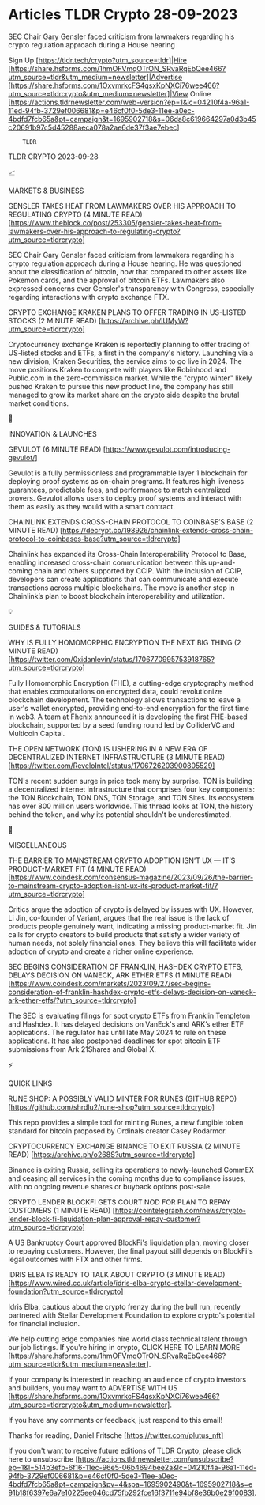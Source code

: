 # Articles TLDR Crypto 28-09-2023

SEC Chair Gary Gensler faced criticism from lawmakers regarding his
crypto regulation approach during a House hearing  

Sign Up [https://tldr.tech/crypto?utm_source=tldr]|Hire
[https://share.hsforms.com/1hmOFVmqOTrON_SRvaRqEbQee466?utm_source=tldr&utm_medium=newsletter]|Advertise
[https://share.hsforms.com/1OxvmrkcFS4qsxKpNXCi76wee466?utm_source=tldrcrypto&utm_medium=newsletter]|View
Online
[https://actions.tldrnewsletter.com/web-version?ep=1&lc=04210f4a-96a1-11ed-94fb-3729ef006681&p=e46cf0f0-5de3-11ee-a0ec-4bdfd7fcb65a&pt=campaign&t=1695902718&s=06da8c619664297a0d3b45c20691b97c5d45288aeca078a2ae6de37f3ae7ebec]


		TLDR 

TLDR CRYPTO 2023-09-28

📈 

MARKETS & BUSINESS

GENSLER TAKES HEAT FROM LAWMAKERS OVER HIS APPROACH TO REGULATING
CRYPTO (4 MINUTE READ)
[https://www.theblock.co/post/253305/gensler-takes-heat-from-lawmakers-over-his-approach-to-regulating-crypto?utm_source=tldrcrypto]

SEC Chair Gary Gensler faced criticism from lawmakers regarding his
crypto regulation approach during a House hearing. He was questioned
about the classification of bitcoin, how that compared to other assets
like Pokemon cards, and the approval of bitcoin ETFs. Lawmakers also
expressed concerns over Gensler's transparency with Congress,
especially regarding interactions with crypto exchange FTX. 

CRYPTO EXCHANGE KRAKEN PLANS TO OFFER TRADING IN US-LISTED STOCKS (2
MINUTE READ) [https://archive.ph/lUMyW?utm_source=tldrcrypto]

Cryptocurrency exchange Kraken is reportedly planning to offer trading
of US-listed stocks and ETFs, a first in the company's history.
Launching via a new division, Kraken Securities, the service aims to
go live in 2024. The move positions Kraken to compete with players
like Robinhood and Public.com in the zero-commission market. While the
"crypto winter" likely pushed Kraken to pursue this new product line,
the company has still managed to grow its market share on the crypto
side despite the brutal market conditions. 

🚀 

INNOVATION & LAUNCHES

GEVULOT (6 MINUTE READ) [https://www.gevulot.com/introducing-gevulot/]

Gevulot is a fully permissionless and programmable layer 1 blockchain
for deploying proof systems as on-chain programs. It features high
liveness guarantees, predictable fees, and performance to match
centralized provers. Gevulot allows users to deploy proof systems and
interact with them as easily as they would with a smart contract. 

CHAINLINK EXTENDS CROSS-CHAIN PROTOCOL TO COINBASE’S BASE (2 MINUTE
READ)
[https://decrypt.co/198926/chainlink-extends-cross-chain-protocol-to-coinbases-base?utm_source=tldrcrypto]

Chainlink has expanded its Cross-Chain Interoperability Protocol to
Base, enabling increased cross-chain communication between this
up-and-coming chain and others supported by CCIP. With the inclusion
of CCIP, developers can create applications that can communicate and
execute transactions across multiple blockchains. The move is another
step in Chainlink’s plan to boost blockchain interoperability and
utilization. 

💡 

GUIDES & TUTORIALS

WHY IS FULLY HOMOMORPHIC ENCRYPTION THE NEXT BIG THING (2 MINUTE READ)
[https://twitter.com/0xidanlevin/status/1706770995753918765?utm_source=tldrcrypto]

Fully Homomorphic Encryption (FHE), a cutting-edge cryptography method
that enables computations on encrypted data, could revolutionize
blockchain development. The technology allows transactions to leave a
user's wallet encrypted, providing end-to-end encryption for the first
time in web3. A team at Fhenix announced it is developing the first
FHE-based blockchain, supported by a seed funding round led by
ColliderVC and Multicoin Capital. 

THE OPEN NETWORK (TON) IS USHERING IN A NEW ERA OF DECENTRALIZED
INTERNET INFRASTRUCTURE (3 MINUTE READ)
[https://twitter.com/ReveloIntel/status/1706726203900805529]

TON's recent sudden surge in price took many by surprise. TON is
building a decentralized internet infrastructure that comprises four
key components: the TON Blockchain, TON DNS, TON Storage, and TON
Sites. Its ecosystem has over 800 million users worldwide. This thread
looks at TON, the history behind the token, and why its potential
shouldn't be underestimated. 

🦄 

MISCELLANEOUS

THE BARRIER TO MAINSTREAM CRYPTO ADOPTION ISN’T UX — IT’S
PRODUCT-MARKET FIT (4 MINUTE READ)
[https://www.coindesk.com/consensus-magazine/2023/09/26/the-barrier-to-mainstream-crypto-adoption-isnt-ux-its-product-market-fit/?utm_source=tldrcrypto]

Critics argue the adoption of crypto is delayed by issues with UX.
However, Li Jin, co-founder of Variant, argues that the real issue is
the lack of products people genuinely want, indicating a missing
product-market fit. Jin calls for crypto creators to build products
that satisfy a wider variety of human needs, not solely financial
ones. They believe this will facilitate wider adoption of crypto and
create a richer online experience. 

SEC BEGINS CONSIDERATION OF FRANKLIN, HASHDEX CRYPTO ETFS, DELAYS
DECISION ON VANECK, ARK ETHER ETFS (1 MINUTE READ)
[https://www.coindesk.com/markets/2023/09/27/sec-begins-consideration-of-franklin-hashdex-crypto-etfs-delays-decision-on-vaneck-ark-ether-etfs/?utm_source=tldrcrypto]

The SEC is evaluating filings for spot crypto ETFs from Franklin
Templeton and Hashdex. It has delayed decisions on VanEck's and
ARK’s ether ETF applications. The regulator has until late May 2024
to rule on these applications. It has also postponed deadlines for
spot bitcoin ETF submissions from Ark 21Shares and Global X. 

⚡ 

QUICK LINKS

RUNE SHOP: A POSSIBLY VALID MINTER FOR RUNES (GITHUB REPO)
[https://github.com/shrdlu2/rune-shop?utm_source=tldrcrypto]

This repo provides a simple tool for minting Runes, a new fungible
token standard for bitcoin proposed by Ordinals creator Casey
Rodarmor. 

CRYPTOCURRENCY EXCHANGE BINANCE TO EXIT RUSSIA (2 MINUTE READ)
[https://archive.ph/o268S?utm_source=tldrcrypto]

Binance is exiting Russia, selling its operations to newly-launched
CommEX and ceasing all services in the coming months due to compliance
issues, with no ongoing revenue shares or buyback options post-sale. 

CRYPTO LENDER BLOCKFI GETS COURT NOD FOR PLAN TO REPAY CUSTOMERS (1
MINUTE READ)
[https://cointelegraph.com/news/crypto-lender-block-fi-liquidation-plan-approval-repay-customer?utm_source=tldrcrypto]

A US Bankruptcy Court approved BlockFi's liquidation plan, moving
closer to repaying customers. However, the final payout still depends
on BlockFi's legal outcomes with FTX and other firms. 

IDRIS ELBA IS READY TO TALK ABOUT CRYPTO (3 MINUTE READ)
[https://www.wired.co.uk/article/idris-elba-crypto-stellar-development-foundation?utm_source=tldrcrypto]

Idris Elba, cautious about the crypto frenzy during the bull run,
recently partnered with Stellar Development Foundation to explore
crypto's potential for financial inclusion. 

 We help cutting edge companies hire world class technical talent
through our job listings. If you're hiring in crypto, CLICK HERE TO
LEARN MORE
[https://share.hsforms.com/1hmOFVmqOTrON_SRvaRqEbQee466?utm_source=tldr&utm_medium=newsletter].


If your company is interested in reaching an audience of crypto
investors and builders, you may want to ADVERTISE WITH US
[https://share.hsforms.com/1OxvmrkcFS4qsxKpNXCi76wee466?utm_source=tldrcrypto&utm_medium=newsletter].


If you have any comments or feedback, just respond to this email! 

Thanks for reading, 
Daniel Fritsche [https://twitter.com/plutus_nft] 

If you don't want to receive future editions of TLDR Crypto,
please click here to unsubscribe
[https://actions.tldrnewsletter.com/unsubscribe?ep=1&l=514b3efb-6f16-11ec-96e5-06b4694bee2a&lc=04210f4a-96a1-11ed-94fb-3729ef006681&p=e46cf0f0-5de3-11ee-a0ec-4bdfd7fcb65a&pt=campaign&pv=4&spa=1695902490&t=1695902718&s=e91b18f6397e6a7e10225ee046cd75fb292fce16f3711e94bf8e36b0e29f0083].